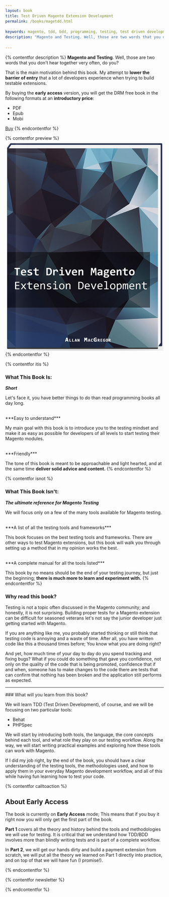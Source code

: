 ```yaml
---
layout: book
title: Test Driven Magento Extension Development
permalink: /books/magetdd.html

keywords: magento, tdd, bdd, programming, testing, test driven development, magento testing
description: "Magento and Testing. Well, those are two words that you do not hear together very often, do you? That is the main motivation behind this book. My attempt to lower the barrier of entry that a lot of developers experience when trying to build testable extensions."

---
```


{% contentfor description %}
**Magento and Testing**. Well, those are two words that you don't hear together very often, do you?

That is the main motivation behind this book. My attempt to **lower the barrier of entry** that a lot of developers experience when trying to build testable extensions.

By buying the **early access** version, you will get the DRM free book in the following formats at an **introductory price**:

- PDF
- Epub
- Mobi

<script type="text/javascript" src="https://gumroad.com/js/gumroad.js"></script>
<a class="gumroad-button" href="https://gumroad.com/l/JUWgk?wanted=true">Buy</a>
{% endcontentfor %}

{% contentfor preview %}
<img src="/assets/book_images/TDDPortrait.jpg" />
{% endcontentfor %}

{% contentfor itis %}
### What This Book Is:
***Short***

Let's face it, you have better things to do than read programming books all day long.

<br/>
***Easy to understand***

My main goal with this book is to introduce you to the testing mindset and make it as easy as possible for developers of all levels to start testing their Magento modules.

<br/>
***Friendly***

The tone of this book is meant to be approachable and light hearted, and at the same time **deliver solid advice and content.**
{% endcontentfor %}

{% contentfor isnot %}
### What This Book Isn't:
***The ultimate reference for Magento Testing***

We will focus only on a few of the many tools available for Magento testing.

<br/>
***A list of all the testing tools and frameworks***

This book focuses on the best testing tools and frameworks. There are other ways to test Magento extensions, but this book will walk you through setting up a method that in my opinion works the best.

<br/>
***A complete manual for all the tools listed***

This book by no means should be the end of your testing journey, but just the beginning; **there is much more to learn and experiment with.**
{% endcontentfor %}

### Why read this book?

Testing is not a topic often discussed in the Magento community; and honestly, it is not surprising. Building proper tests for a Magento extension can be difficult for seasoned veterans let's not say the junior developer just getting started with Magento.

If you are anything like me, you probably started thinking or still think that testing code is annoying and a waste of time. After all, you have written code like this a thousand times before; You know what you are doing right?

And yet, how much time of your day to day do you spend tracking and fixing bugs? What if you could do something that gave you confidence, not only on the quality of the code that is being promoted, confidence that if and when, someone has to make changes to the code there are tests that can confirm that nothing has been broken and the application still performs as expected.

<!-- So this books serves two purposes, the first is to give me an excuse to try out a more modern approach for Magento extension development and testing; the second one is to (hopefully) help out anyone looking to build Magento extensions using a more TDD oriented approach. -->
<hr/>
### What will you learn from this book?

We will learn TDD (Test Driven Development), of course, and we will be focusing on two particular tools:

- Behat
- PHPSpec

We will start by introducing both tools, the language, the core concepts behind each tool, and what role they play on our testing workflow. Along the way, we will start writing practical examples and exploring how these tools can work with Magento.

If I did my job right, by the end of the book, you should have a clear understanding of the testing tools, the methodologies used, and how to apply them in your everyday Magento development workflow, and all of this while having fun learning how to test your code.

{% contentfor calltoaction %}
## About Early Access

The book is currently on **Early Access** mode; This means that if you buy it right now you will only get the first part of the book.

**Part 1** covers all the theory and history behind the tools and methodologies we will use for testing. It is critical that we understand how TDD/BDD involves more than blindly writing tests and is part of a complete workflow.

In **Part 2**, we will get our hands dirty and build a payment extension from scratch, we will put all the theory we learned on Part 1 directly into practice, and on top of that we will have fun (I promise!).

{% endcontentfor %}


{% contentfor newsletter %}
<script src="https://app.convertkit.com/landing_pages/2716.js"></script>
{% endcontentfor %}
